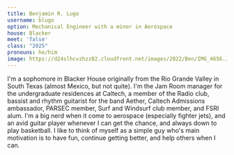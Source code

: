 ```yaml
---
title: Benjamin R. Lugo
username: blugo
option: Mechanical Engineer with a minor in Aerospace
house: Blacker
meet: 'false'
class: "2025"
pronouns: he/him
image: https://d24slhcvzhzz82.cloudfront.net/images/2022/Ben/IMG_4656.JPG
---
```

I'm a sophomore in Blacker House originally from the Rio Grande Valley in South Texas (almost Mexico, but not quite). I'm the Jam Room manager for the undergraduate residences at Caltech, a member of the Radio club, bassist and rhythm guitarist for the band Aether, Caltech Admissions ambassador, PARSEC member, Surf and Windsurf club member, and FSRI alum. I'm a big nerd when it come to aerospace (especially fighter jets), and an avid guitar player whenever I can get the chance, and always down to play basketball. I like to think of myself as a simple guy who's main motivation is to have fun, continue getting better, and help others when I can.